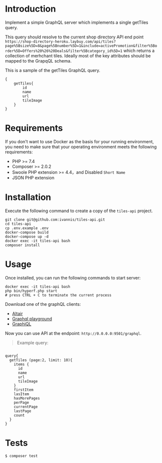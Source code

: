 # Introduction

Implement a simple GraphQL server which implements a single getTiles query.

This query should resolve to the current shop directory API end point `https://shop-directory-heroku.laybuy.com/api/tiles?page%5Bsize%5D=8&page%5Bnumber%5D=1&include=activePromotion&filter%5Border%5D=Offers%20%26%20Deals&filter%5Bcategory_id%5D=1` which returns a collection of merhchant tiles. Ideally most of the key attributes should be mapped to the GrapqQL schema.

This is a sample of the getTiles GraphQL query.

```
{
    getTiles{
        id
        name
        url
        tileImage
    } 
}
```

# Requirements

If you don't want to use Docker as the basis for your running environment, you need to make sure that your operating environment meets the following requirements:
   
- PHP >= 7.4
- Composer >= 2.0.2
- Swoole PHP extension >= 4.4，and Disabled `Short Name`
- JSON PHP extension
 
# Installation

Execute the following command to create a copy of the `tiles-api` project.

```
git clone git@github.com:ivannis/tiles-api.git
cd tiles-api
cp .env.example .env
docker-compose build
docker-compose up -d
docker exec -it tiles-api bash
composer install
```


# Usage

Once installed, you can run the following commands to start server:

```
docker exec -it tiles-api bash
php bin/hyperf.php start
# press CTRL + C to terminate the current process
```

Download one of the graphQL clients:
- [Altair](https://altair.sirmuel.design)
- [Graphql playground](https://github.com/prisma-labs/graphql-playground)
- [GraphiQL](https://github.com/graphql/graphiql)

Now you can use API at the endpoint: `http://0.0.0.0:9501/graphql`.

> Example query:
```

query{
  getTiles (page:2, limit: 10){
    items {
      id
      name
      url
      tileImage
    }
    firstItem
    lasItem
    hasMorePages
    perPage
    currentPage
    lastPage
    count
  }
}
```

# Tests

```
$ composer test
```

